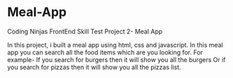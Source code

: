# Meal-App
Coding Ninjas FrontEnd Skill Test Project 2- Meal App

In this project, i built a meal app using html, css and javascript. In this meal app you can search all the food items which are you looking for. For example- If you search for burgers then it will show you all the burgers Or if you search for pizzas then it will show you all the pizzas list.
